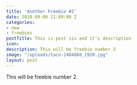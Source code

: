 ```yaml
---
title: 'Another Freebie #2'
date: 2018-09-06 21:09:00 Z
categories:
- new
- freebies
postTitle: This is post six and it's description
icon: 
description: This will be freebie number 2
image: "/uploads/taco-2484868_1920.jpg"
layout: post
---
```


This will be freebie number 2.